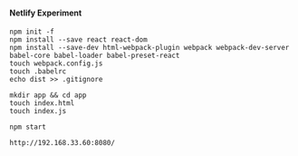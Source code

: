 #### Netlify Experiment

    npm init -f
    npm install --save react react-dom
    npm install --save-dev html-webpack-plugin webpack webpack-dev-server babel-core babel-loader babel-preset-react
    touch webpack.config.js
    touch .babelrc
    echo dist >> .gitignore

    mkdir app && cd app
    touch index.html
    touch index.js

    npm start

    http://192.168.33.60:8080/
